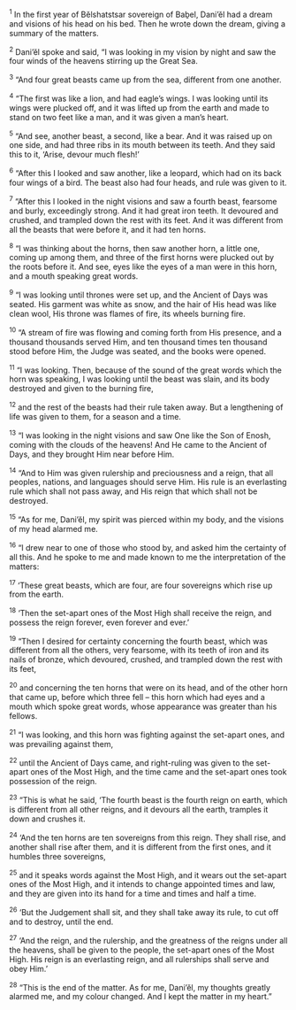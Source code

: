 <sup>1</sup> In the first year of Bĕlshatstsar sovereign of Baḇel, Dani’ĕl had a dream and visions of his head on his bed. Then he wrote down the dream, giving a summary of the matters.

<sup>2</sup> Dani’ĕl spoke and said, “I was looking in my vision by night and saw the four winds of the heavens stirring up the Great Sea.

<sup>3</sup> “And four great beasts came up from the sea, different from one another.

<sup>4</sup> “The first was like a lion, and had eagle’s wings. I was looking until its wings were plucked off, and it was lifted up from the earth and made to stand on two feet like a man, and it was given a man’s heart.

<sup>5</sup> “And see, another beast, a second, like a bear. And it was raised up on one side, and had three ribs in its mouth between its teeth. And they said this to it, ‘Arise, devour much flesh!’

<sup>6</sup> “After this I looked and saw another, like a leopard, which had on its back four wings of a bird. The beast also had four heads, and rule was given to it.

<sup>7</sup> “After this I looked in the night visions and saw a fourth beast, fearsome and burly, exceedingly strong. And it had great iron teeth. It devoured and crushed, and trampled down the rest with its feet. And it was different from all the beasts that were before it, and it had ten horns.

<sup>8</sup> “I was thinking about the horns, then saw another horn, a little one, coming up among them, and three of the first horns were plucked out by the roots before it. And see, eyes like the eyes of a man were in this horn, and a mouth speaking great words.

<sup>9</sup> “I was looking until thrones were set up, and the Ancient of Days was seated. His garment was white as snow, and the hair of His head was like clean wool, His throne was flames of fire, its wheels burning fire.

<sup>10</sup> “A stream of fire was flowing and coming forth from His presence, and a thousand thousands served Him, and ten thousand times ten thousand stood before Him, the Judge was seated, and the books were opened.

<sup>11</sup> “I was looking. Then, because of the sound of the great words which the horn was speaking, I was looking until the beast was slain, and its body destroyed and given to the burning fire,

<sup>12</sup> and the rest of the beasts had their rule taken away. But a lengthening of life was given to them, for a season and a time.

<sup>13</sup> “I was looking in the night visions and saw One like the Son of Enosh, coming with the clouds of the heavens! And He came to the Ancient of Days, and they brought Him near before Him.

<sup>14</sup> “And to Him was given rulership and preciousness and a reign, that all peoples, nations, and languages should serve Him. His rule is an everlasting rule which shall not pass away, and His reign that which shall not be destroyed.

<sup>15</sup> “As for me, Dani’ĕl, my spirit was pierced within my body, and the visions of my head alarmed me.

<sup>16</sup> “I drew near to one of those who stood by, and asked him the certainty of all this. And he spoke to me and made known to me the interpretation of the matters:

<sup>17</sup> ‘These great beasts, which are four, are four sovereigns which rise up from the earth.

<sup>18</sup> ‘Then the set-apart ones of the Most High shall receive the reign, and possess the reign forever, even forever and ever.’

<sup>19</sup> “Then I desired for certainty concerning the fourth beast, which was different from all the others, very fearsome, with its teeth of iron and its nails of bronze, which devoured, crushed, and trampled down the rest with its feet,

<sup>20</sup> and concerning the ten horns that were on its head, and of the other horn that came up, before which three fell – this horn which had eyes and a mouth which spoke great words, whose appearance was greater than his fellows.

<sup>21</sup> “I was looking, and this horn was fighting against the set-apart ones, and was prevailing against them,

<sup>22</sup> until the Ancient of Days came, and right-ruling was given to the set-apart ones of the Most High, and the time came and the set-apart ones took possession of the reign.

<sup>23</sup> “This is what he said, ‘The fourth beast is the fourth reign on earth, which is different from all other reigns, and it devours all the earth, tramples it down and crushes it.

<sup>24</sup> ‘And the ten horns are ten sovereigns from this reign. They shall rise, and another shall rise after them, and it is different from the first ones, and it humbles three sovereigns,

<sup>25</sup> and it speaks words against the Most High, and it wears out the set-apart ones of the Most High, and it intends to change appointed times and law, and they are given into its hand for a time and times and half a time.

<sup>26</sup> ‘But the Judgement shall sit, and they shall take away its rule, to cut off and to destroy, until the end.

<sup>27</sup> ‘And the reign, and the rulership, and the greatness of the reigns under all the heavens, shall be given to the people, the set-apart ones of the Most High. His reign is an everlasting reign, and all rulerships shall serve and obey Him.’

<sup>28</sup> “This is the end of the matter. As for me, Dani’ĕl, my thoughts greatly alarmed me, and my colour changed. And I kept the matter in my heart.”


